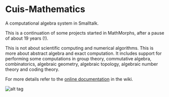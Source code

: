 # Cuis-Mathematics
A computational algebra system in Smalltalk.

This is a continuation of some projects started in MathMorphs, after a pause of about 19 years (!).

This is not about scientific computing and numerical algorithms. This is more about abstract algebra and exact computation. It includes support for performing some computations in group theory, commutative algebra, combinatorics, algebraic geometry, algebraic topology, algebraic number theory and coding theory.

For more details refer to the [online documentation](https://github.com/len/Cuis-Mathematics/wiki) in the wiki.

![alt tag](https://raw.githubusercontent.com/len/Cuis-Mathematics/master/screenshots/screenshot1.png)
